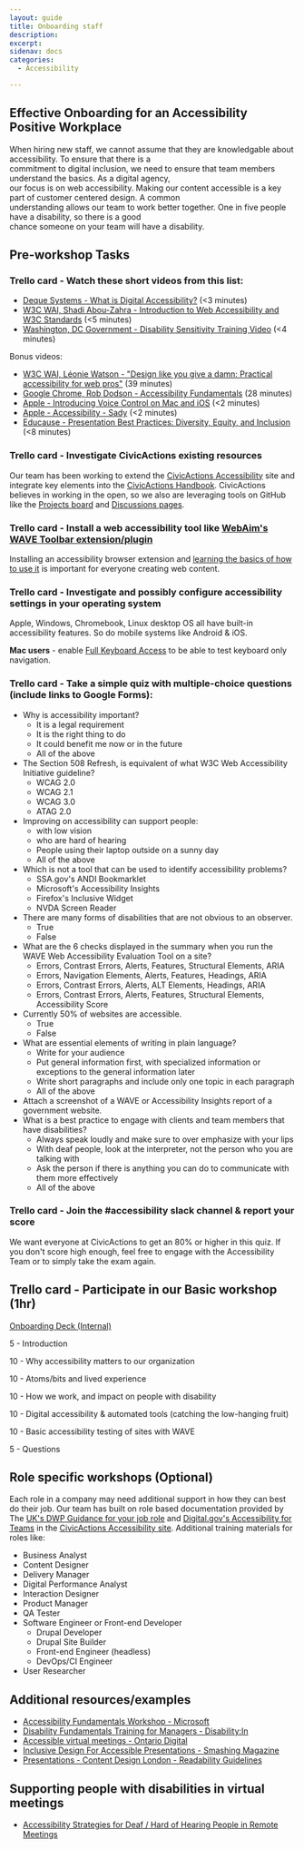 ```yaml
---
layout: guide
title: Onboarding staff
description: 
excerpt: 
sidenav: docs
categories:
  - Accessibility

---
```


## Effective Onboarding for an Accessibility Positive Workplace

When hiring new staff, we cannot assume that they are knowledgable about accessibility. To ensure that there is a \
commitment to digital inclusion, we need to ensure that team members understand the basics. As a digital agency, \
our focus is on web accessibility. Making our content accessible is a key part of customer centered design. A common \
understanding allows our team to work better together. One in five people have a disability, so there is a good \
chance someone on your team will have a disability.


## Pre-workshop Tasks

### Trello card - Watch these short videos from this list:

* [Deque Systems - What is Digital Accessibility?](https://www.youtube.com/watch?v=grrx2Lva7T0) (<3 minutes)
* [W3C WAI, Shadi Abou-Zahra - Introduction to Web Accessibility and W3C Standards](https://www.youtube.com/watch?v=20SHvU2PKsM)  (<5 minutes)
* [Washington, DC Government - Disability Sensitivity Training Video](https://www.youtube.com/watch?v=Gv1aDEFlXq8) (<4 minutes)

Bonus videos:
* [W3C WAI, Léonie Watson - "Design like you give a damn: Practical accessibility for web pros"](https://www.youtube.com/watch?v=vK1tlLOavvM) (39 minutes)
* [Google Chrome, Rob Dodson - Accessibility Fundamentals](https://www.youtube.com/watch?v=z8xUCzToff8&ab_channel=SFHTML5) (28 minutes)
* [Apple - Introducing Voice Control on Mac and iOS](https://www.youtube.com/watch?v=aqoXFCCTfm4) (<2 minutes)
* [Apple - Accessibility - Sady](https://www.youtube.com/watch?v=su0djsYaDYI) (<2 minutes)
* [Educause - Presentation Best Practices: Diversity, Equity, and Inclusion](https://www.youtube.com/watch?v=LPYkatM-0dk) (<8 minutes)


### Trello card - Investigate CivicActions existing resources

Our team has been working to extend the [CivicActions Accessibility](https://accessibility.civicactions.com/) site and integrate key elements into the [CivicActions Handbook](https://handbook.civicactions.com/). CivicActions believes in working in the open, so we also are leveraging tools on GitHub like the [Projects board](https://github.com/CivicActions/accessibility/projects/1) and [Discussions pages](https://github.com/CivicActions/accessibility/discussions).


### Trello card - Install a web accessibility tool like [WebAim's WAVE Toolbar extension/plugin](https://wave.webaim.org/extension/)

Installing an accessibility browser extension and [learning the basics of how to use it](https://www.youtube.com/watch?v=ITUDiTgAZY0&t=270s) is important for everyone creating web content.  


### Trello card - Investigate and possibly configure accessibility settings in your operating system

Apple, Windows, Chromebook, Linux desktop OS all have built-in accessibility features. So do mobile systems like Android & iOS.

**Mac users** - enable [Full Keyboard Access](https://www.macobserver.com/tips/quick-tip/navigate-mac-full-keyboard-access/) to be able to test keyboard only navigation.


### Trello card - Take a simple quiz with multiple-choice questions (include links to Google Forms):

* Why is accessibility important?
    * It is a legal requirement
    * It is the right thing to do
    * It could benefit me now or in the future
    * All of the above
* The Section 508 Refresh, is equivalent of what W3C Web Accessibility Initiative guideline?
    * WCAG 2.0
    * WCAG 2.1
    * WCAG 3.0
    * ATAG 2.0
* Improving on accessibility can support people:
    * with low vision
    * who are hard of hearing
    * People using their laptop outside on a sunny day
    * All of the above
* Which is not a tool that can be used to identify accessibility problems?
    * SSA.gov's ANDI Bookmarklet
    * Microsoft's Accessibility Insights
    * Firefox's Inclusive Widget
    * NVDA Screen Reader
* There are many forms of disabilities that are not obvious to an observer.
    * True
    * False
* What are the 6 checks displayed in the summary when you run the WAVE Web Accessibility Evaluation Tool on a site?
    * Errors, Contrast Errors, Alerts, Features, Structural Elements, ARIA
    * Errors, Navigation Elements, Alerts, Features, Headings, ARIA
    * Errors, Contrast Errors, Alerts, ALT Elements, Headings, ARIA
    * Errors, Contrast Errors, Alerts, Features, Structural Elements, Accessibility Score
* Currently 50% of websites are accessible.
    * True
    * False
* What are essential elements of writing in plain language? 
    * Write for your audience 
    * Put general information first, with specialized information or exceptions to the general information later 
    * Write short paragraphs and include only one topic in each paragraph 
    * All of the above
* Attach a screenshot of a WAVE or Accessibility Insights report of a government website.
* What is a best practice to engage with clients and team members that have disabilities?
    * Always speak loudly and make sure to over emphasize with your lips
    * With deaf people, look at the interpreter, not the person who you are talking with
    * Ask the person if there is anything you can do to communicate with them more effectively
    * All of the above


### Trello card - Join the #accessibility slack channel & report your score

We want everyone at CivicActions to get an 80% or higher in this quiz. If you don't score high enough, feel free to engage with the Accessibility Team or to simply take the exam again. 


## Trello card - Participate in our Basic workshop (1hr)

[Onboarding Deck (Internal)](https://docs.google.com/presentation/d/1cSfwSOsBZV95eIiv-DPe5bOLV6_7NSYv_O9AOlDbyvw/edit?usp=sharing)

5 - Introduction

10 - Why accessibility matters to our organization

10 - Atoms/bits and lived experience

10 - How we work, and impact on people with disability

10 - Digital accessibility & automated tools (catching the low-hanging fruit)

10 - Basic accessibility testing of sites with WAVE

5 - Questions


## Role specific workshops (Optional)

Each role in a company may need additional support in how they can best do their job. Our team has built on role based documentation provided by The [UK's DWP Guidance for your job role](https://accessibility-manual.dwp.gov.uk/guidance-for-your-job-role) and [Digital.gov's Accessibility for Teams](https://accessibility.digital.gov/) in the [CivicActions Accessibility site](https://accessibility.civicactions.com/playbook/roles). Additional training materials for roles like:

* Business Analyst
* Content Designer
* Delivery Manager
* Digital Performance Analyst
* Interaction Designer
* Product Manager
* QA Tester
* Software Engineer or Front-end Developer
    * Drupal Developer
    * Drupal Site Builder
    * Front-end Engineer (headless)
    * DevOps/CI Engineer
* User Researcher


## Additional resources/examples

* [Accessibility Fundamentals Workshop - Microsoft](https://docs.microsoft.com/en-us/learn/paths/accessibility-fundamentals/)
* [Disability Fundamentals Training for Managers - Disability:In](https://disabilityin.org/resource/disability-fundamentals-training-for-managers/)
* [Accessible virtual meetings - Ontario Digital](https://medium.com/ontariodigital/accessible-virtual-meetings-d9b947eff592)
* [Inclusive Design For Accessible Presentations - Smashing Magazine](https://www.smashingmagazine.com/2018/11/inclusive-design-accessible-presentations/)
* [Presentations - Content Design London - Readability Guidelines](https://readabilityguidelines.co.uk/audiences-devices-channels/presentations/)


## Supporting people with disabilities in virtual meetings
* [Accessibility Strategies for Deaf / Hard of Hearing People in Remote Meetings](https://medium.com/cmcnally/accessibility-strategies-for-deaf-hard-of-hearing-people-in-remote-meetings-e19781b3bc4)
